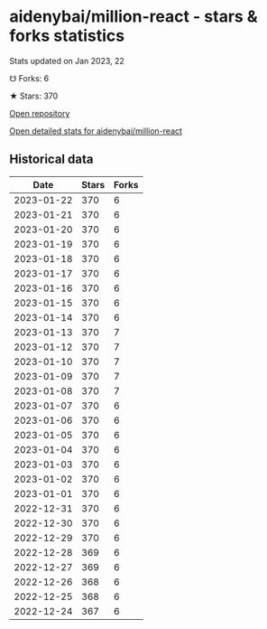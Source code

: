 # aidenybai/million-react - stars & forks statistics

Stats updated on Jan 2023, 22

☋ Forks: 6

★ Stars: 370

[Open repository](https://github.com/aidenybai/million-react)

[Open detailed stats for aidenybai/million-react](https://reviewgithub.com/rep/aidenybai/million-react)

## Historical data
| Date | Stars | Forks |
|------|-------|-------|
| 2023-01-22 | 370 | 6 | 
| 2023-01-21 | 370 | 6 | 
| 2023-01-20 | 370 | 6 | 
| 2023-01-19 | 370 | 6 | 
| 2023-01-18 | 370 | 6 | 
| 2023-01-17 | 370 | 6 | 
| 2023-01-16 | 370 | 6 | 
| 2023-01-15 | 370 | 6 | 
| 2023-01-14 | 370 | 6 | 
| 2023-01-13 | 370 | 7 | 
| 2023-01-12 | 370 | 7 | 
| 2023-01-10 | 370 | 7 | 
| 2023-01-09 | 370 | 7 | 
| 2023-01-08 | 370 | 7 | 
| 2023-01-07 | 370 | 6 | 
| 2023-01-06 | 370 | 6 | 
| 2023-01-05 | 370 | 6 | 
| 2023-01-04 | 370 | 6 | 
| 2023-01-03 | 370 | 6 | 
| 2023-01-02 | 370 | 6 | 
| 2023-01-01 | 370 | 6 | 
| 2022-12-31 | 370 | 6 | 
| 2022-12-30 | 370 | 6 | 
| 2022-12-29 | 370 | 6 | 
| 2022-12-28 | 369 | 6 | 
| 2022-12-27 | 369 | 6 | 
| 2022-12-26 | 368 | 6 | 
| 2022-12-25 | 368 | 6 | 
| 2022-12-24 | 367 | 6 | 

